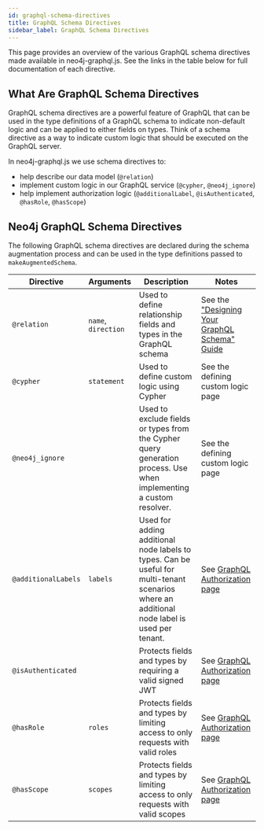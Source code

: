 ```yaml
---
id: graphql-schema-directives
title: GraphQL Schema Directives
sidebar_label: GraphQL Schema Directives
---
```


This page provides an overview of the various GraphQL schema directives made available in neo4j-graphql.js. See the links in the table below for full documentation of each directive.

## What Are GraphQL Schema Directives

GraphQL schema directives are a powerful feature of GraphQL that can be used in the type definitions of a GraphQL schema to indicate non-default logic and can be applied to either fields on types. Think of a schema directive as a way to indicate custom logic that should be executed on the GraphQL server.

In neo4j-graphql.js we use schema directives to:

- help describe our data model (`@relation`)
- implement custom logic in our GraphQL service (`@cypher`, `@neo4j_ignore`)
- help implement authorization logic (`@additionalLabel`, `@isAuthenticated`, `@hasRole`, `@hasScope`)

## Neo4j GraphQL Schema Directives

The following GraphQL schema directives are declared during the schema augmentation process and can be used in the type definitions passed to `makeAugmentedSchema`.

| Directive           | Arguments           | Description                                                                                                                                  | Notes                                                                                           |
| ------------------- | ------------------- | -------------------------------------------------------------------------------------------------------------------------------------------- | ----------------------------------------------------------------------------------------------- |
| `@relation`         | `name`, `direction` | Used to define relationship fields and types in the GraphQL schema                                                                           | See the ["Designing Your GraphQL Schema" Guide](guide-graphql-schema-design.md)                 |
| `@cypher`           | `statement`         | Used to define custom logic using Cypher                                                                                                     | See the defining custom logic page                                                              |
| `@neo4j_ignore`     |                     | Used to exclude fields or types from the Cypher query generation process. Use when implementing a custom resolver.                           | See the defining custom logic page                                                              |
| `@additionalLabels` | `labels`            | Used for adding additional node labels to types. Can be useful for multi-tenant scenarios where an additional node label is used per tenant. | See [GraphQL Authorization page](neo4j-graphql-js-middleware-authorization.md#additionallabels) |
| `@isAuthenticated`  |                     | Protects fields and types by requiring a valid signed JWT                                                                                    | See [GraphQL Authorization page](neo4j-graphql-js-middleware-authorization.md#isauthenticated)  |
| `@hasRole`          | `roles`             | Protects fields and types by limiting access to only requests with valid roles                                                               | See [GraphQL Authorization page](neo4j-graphql-js-middleware-authorization.md#hasrole)          |
| `@hasScope`         | `scopes`            | Protects fields and types by limiting access to only requests with valid scopes                                                              | See [GraphQL Authorization page](neo4j-graphql-js-middleware-authorization.md#hasscope)         |
